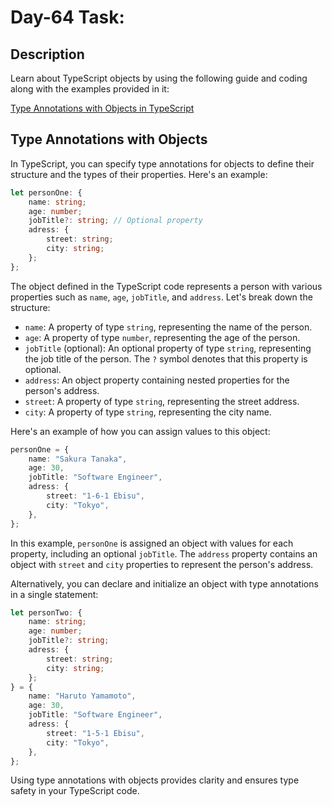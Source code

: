 # Day-64 Task:

## Description
Learn about TypeScript objects by using the following guide and coding along with the examples provided in it:

[Type Annotations with Objects in TypeScript](https://github.com/AsharibAli/100-days-of-code/blob/main/day-64/TS-Object/README.md)

## Type Annotations with Objects

In TypeScript, you can specify type annotations for objects to define their structure and the types of their properties. Here's an example:

```typescript
let personOne: {
    name: string;
    age: number;
    jobTitle?: string; // Optional property
    adress: {
        street: string;
        city: string;
    };
};
```

The object defined in the TypeScript code represents a person with various properties such as `name`, `age`, `jobTitle`, and `address`. Let's break down the structure:
- `name`: A property of type `string`, representing the name of the person.
- `age`: A property of type `number`, representing the age of the person.
- `jobTitle` (optional): An optional property of type `string`, representing the job title of the person. The `?` symbol denotes that this property is optional.
- `address`: An object property containing nested properties for the person's address.
- `street`: A property of type `string`, representing the street address.
- `city`: A property of type `string`, representing the city name.  
  
Here's an example of how you can assign values to this object:
```typescript  
personOne = {
    name: "Sakura Tanaka",
    age: 30,
    jobTitle: "Software Engineer",
    adress: {
        street: "1-6-1 Ebisu",
        city: "Tokyo",
    },
};
```

In this example, `personOne` is assigned an object with values for each property, including an optional `jobTitle`. The `address` property contains an object with `street` and `city` properties to represent the person's address.  
  
Alternatively, you can declare and initialize an object with type annotations in a single statement:
```typescript
let personTwo: {
    name: string;
    age: number;
    jobTitle?: string;
    adress: {
        street: string;
        city: string;
    };
} = {
    name: "Haruto Yamamoto",
    age: 30,
    jobTitle: "Software Engineer",
    adress: {
        street: "1-5-1 Ebisu",
        city: "Tokyo",
    },
};
```

Using type annotations with objects provides clarity and ensures type safety in your TypeScript code.